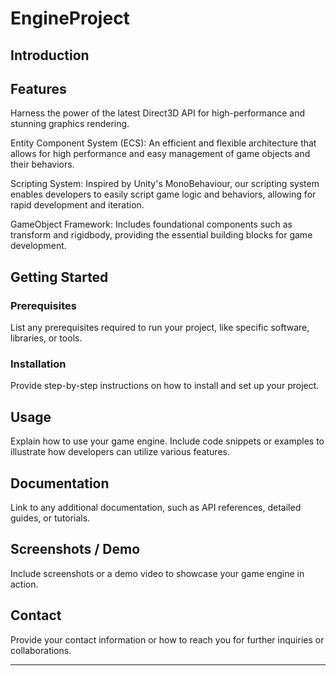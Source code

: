 # EngineProject
 
## Introduction


## Features
Harness the power of the latest Direct3D API for high-performance and stunning graphics rendering.

Entity Component System (ECS): An efficient and flexible architecture that allows for high performance and easy management of game objects and their behaviors.

Scripting System: Inspired by Unity's MonoBehaviour, our scripting system enables developers to easily script game logic and behaviors, allowing for rapid development and iteration.

GameObject Framework: Includes foundational components such as transform and rigidbody, providing the essential building blocks for game development.

## Getting Started
### Prerequisites
List any prerequisites required to run your project, like specific software, libraries, or tools.

### Installation
Provide step-by-step instructions on how to install and set up your project.

## Usage
Explain how to use your game engine. Include code snippets or examples to illustrate how developers can utilize various features.

## Documentation
Link to any additional documentation, such as API references, detailed guides, or tutorials.

## Screenshots / Demo
Include screenshots or a demo video to showcase your game engine in action.

## Contact
Provide your contact information or how to reach you for further inquiries or collaborations.



---
